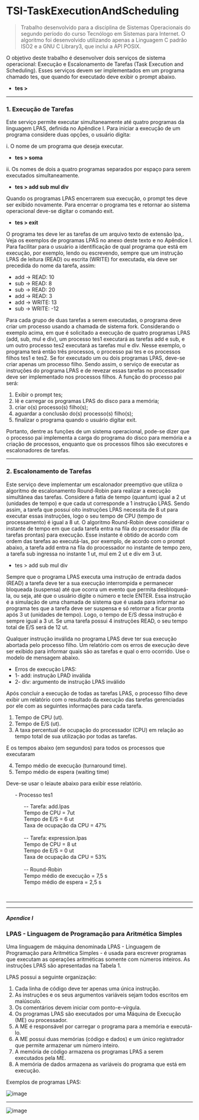 # TSI-TaskExecutionAndScheduling
> Trabalho desenvolvido para a disciplina de Sistemas Operacionais do segundo período do curso Tecnólogo em Sistemas para Internet. 
O algoritmo foi desenvolvido utilizando apenas a Linguagem C padrão ISO2 e a GNU C Library3, que inclui a API POSIX. 

O objetivo deste trabalho é desenvolver dois serviços de sistema operacional: Execução e
Escalonamento de Tarefas (Task Execution and Scheduling). Esses serviços devem ser implementados
em um programa chamado tes, que quando for executado deve exibir o prompt abaixo.

* <strong>tes ></strong>

<hr/>
<h3>1. Execução de Tarefas</h3>

Este serviço permite executar simultaneamente até quatro programas da linguagem LPAS,
definida no Apêndice I. Para iniciar a execução de um programa considere duas opções, o usuário
digita:

i. O nome de um programa que deseja executar.
* <strong>tes > soma </strong> 

ii. Os nomes de dois a quatro programas separados por espaço para serem executados simultaneamente.
* <strong>tes > add sub mul div</strong>

Quando os programas LPAS encerrarem sua execução, o prompt tes deve ser exibido
novamente. Para encerrar o programa tes e retornar ao sistema operacional deve-se digitar o
comando exit.

* <strong>tes > exit</strong>

O programa tes deve ler as tarefas de um arquivo texto de extensão lpa,. Veja os exemplos de
programas LPAS no anexo deste texto e no Apêndice I.
Para facilitar para o usuário a identificação de qual programa que está em execução, por
exemplo, lendo ou escrevendo, sempre que um instrução LPAS de leitura (READ) ou escrita
(WRITE) for executada, ela deve ser precedida do nome da tarefa, assim:

* add -> READ: 10
* sub -> READ: 8
* sub -> READ: 20
* add -> READ: 3
* add -> WRITE: 13
* sub -> WRITE: -12

Para cada grupo de duas tarefas a serem executadas, o programa deve criar um processo
usando a chamada de sistema fork. Considerando o exemplo acima, em que é solicitado a
execução de quatro programas LPAS (add, sub, mul e div), um processo tes1 executará as tarefas add
e sub, e um outro processo tes2 executará as tarefas mul e div. Nesse exemplo, o programa terá
então três processos, o processo pai tes e os processos filhos tes1 e tes2. Se for executado um ou
dois programas LPAS, deve-se criar apenas um processo filho. Sendo assim, o serviço de executar
as instruções do programa LPAS e de revezar essas tarefas no processador deve ser implementado
nos processos filhos. A função do processo pai será:

1. Exibir o prompt tes;
2. lê e carregar os programas LPAS do disco para a memória;
3. criar o(s) processo(s) filho(s);
4. aguardar a conclusão do(s) processo(s) filho(s);
5. finalizar o programa quando o usuário digitar exit.

Portanto, dentre as funções de um sistema operacional, pode-se dizer que o processo pai
implementa a carga do programa do disco para memória e a criação de processos, enquanto que
os processos filhos são executores e escalonadores de tarefas.

<hr/>
<h3>2. Escalonamento de Tarefas</h3>

Este serviço deve implementar um escalonador preemptivo que utiliza o algoritmo de
escalonamento Round-Robin para realizar a execução simultânea das tarefas.
Considere a fatia de tempo (quantum) igual a 2 ut (unidades de tempo) e que cada ut
corresponde a 1 instrução LPAS. Sendo assim, a tarefa que possui oito instruções LPAS necessita
de 8 ut para executar essas instruções, logo o seu tempo de CPU (tempo de processamento) é
igual a 8 ut.
O algoritmo Round-Robin deve considerar o instante de tempo em que cada tarefa entra na fila
do processador (fila de tarefas prontas) para execução. Esse instante é obtido de acordo com
ordem das tarefas ao executá-las, por exemplo, de acordo com o prompt abaixo, a tarefa add entra
na fila do processador no instante de tempo zero, a tarefa sub ingressa no instante 1 ut, mul em 2
ut e div em 3 ut.

* tes > add sub mul div

Sempre que o programa LPAS executa uma instrução de entrada dados (READ) a tarefa deve ter
a sua execução interrompida e permanecer bloqueada (suspensa) até que ocorra um evento que
permita desbloqueá-la, ou seja, até que o usuário digite o número e tecle ENTER. Essa instrução é
a simulação de uma chamada de sistema que é usada para informar ao programa tes que a tarefa
deve ser suspensa e só retornar a ficar pronta após 3 ut (unidades de tempo). Logo, o tempo de
E/S dessa instrução é sempre igual a 3 ut. Se uma tarefa possui 4 instruções READ, o seu tempo
total de E/S será de 12 ut.

Qualquer instrução inválida no programa LPAS deve ter sua execução abortada pelo processo
filho. Um relatório com os erros de execução deve ser exibido para informar quais são as tarefas e
qual o erro ocorrido. Use o modelo de mensagem abaixo.

* Erros de execução LPAS:
* 1- add: instrução LPAD inválida
* 2- div: argumento de instrução LPAS inválido

Após concluir a execução de todas as tarefas LPAS, o processo filho deve exibir um relatório com o
resultado da execução das tarefas gerenciadas por ele com as seguintes informações para cada
tarefa.

1. Tempo de CPU (ut).
2. Tempo de E/S (ut).
3. A taxa percentual de ocupação do processador (CPU) em relação ao tempo total de sua
utilização por todas as tarefas.

E os tempos abaixo (em segundos) para todos os processos que executaram

4. Tempo médio de execução (turnaround time).
5. Tempo médio de espera (waiting time)

Deve-se usar o leiaute abaixo para exibir esse relatório.

<ul>
- Processo tes1 <br>
 
<ul>
-- Tarefa: add.lpas <br>
Tempo de CPU = 7ut <br>
Tempo de E/S = 6 ut <br>
Taxa de ocupação da CPU = 47% <br>
<br>
-- Tarefa: expression.lpas <br>
Tempo de CPU = 8 ut <br>
Tempo de E/S = 0 ut <br>
Taxa de ocupação da CPU = 53% <br>
<br>
-- Round-Robin <br>
Tempo médio de execução = 7,5 s <br>
Tempo médio de espera = 2,5 s <br>
</ul>
</ul>

<br><hr><hr>

<h5> Apendice I </h5>

<h3>LPAS - Linguagem de Programação para Aritmética Simples</h3>

Uma linguagem de máquina denominada LPAS - Linguagem de Programação para Aritmética
Simples - é usada para escrever programas que executam as operações aritméticas somente com
números inteiros. As instruções LPAS são apresentadas na Tabela 1.

LPAS possui a seguinte organização:

1. Cada linha de código deve ter apenas uma única instrução.
2. As instruções e os seus argumentos variáveis sejam todos escritos em maiúsculo.
3. Os comentários devem iniciar com ponto-e-vírgula.
4. Os programas LPAS são executados por uma Máquina de Execução (ME) ou processador.
5. A ME é responsável por carregar o programa para a memória e executá-lo.
6. A ME possui duas memórias (código e dados) e um único registrador que permite armazenar
um número inteiro.
7. A memória de código armazena os programas LPAS a serem executados pela ME.
8. A memória de dados armazena as variáveis do programa que está em execução.

Exemplos de programas LPAS:

![image](https://user-images.githubusercontent.com/81810017/202273701-cb097b85-bee4-48f5-9eed-b87709b4e27b.png)

<hr>

![image](https://user-images.githubusercontent.com/81810017/202273867-c56f0adf-abe3-455c-86ff-7b310106a0dd.png)


